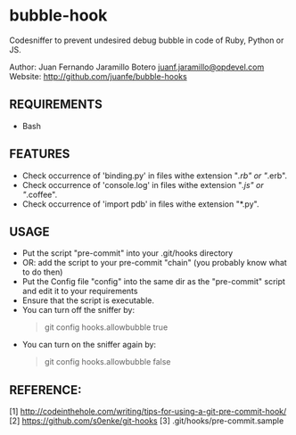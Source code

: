 # bubble-hook

Codesniffer to prevent undesired debug bubble in code of Ruby, Python or JS.

Author: Juan Fernando Jaramillo Botero <juanf.jaramillo@opdevel.com>
Website: http://github.com/juanfe/bubble-hooks

## REQUIREMENTS

 * Bash

## FEATURES

 * Check occurrence of 'binding.py' in files withe extension "*.rb" or "*.erb".
 * Check occurrence of 'console.log' in files withe extension "*.js" or "*.coffee".
 * Check occurrence of 'import pdb' in files withe extension "*.py".


## USAGE

 * Put the script "pre-commit" into your .git/hooks directory 
 * OR: add the script to your pre-commit "chain" (you probably know what to do then)
 * Put the Config file "config" into the same dir as the "pre-commit" script and edit it to your requirements
 * Ensure that the script is executable. 
 * You can turn off the sniffer by:
   > git config hooks.allowbubble true
 * You can turn on the sniffer again by:
   > git config hooks.allowbubble false

## REFERENCE:
 [1] http://codeinthehole.com/writing/tips-for-using-a-git-pre-commit-hook/
 [2] https://github.com/s0enke/git-hooks
 [3] .git/hooks/pre-commit.sample
